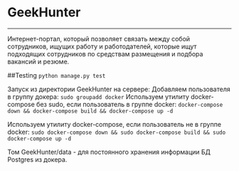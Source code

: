 GeekHunter
==========
----------
Интернет-портал, который позволяет связать между собой сотрудников, ищущих работу и работодателей, которые ищут подходящих сотрудников по средствам размещения и подбора вакансий и резюме.


##Testing
`python manage.py test`

Запуск из директории GeekHunter на сервере:
Добавляем пользователя в группу докера:
`sudo groupadd docker`
Используем утилиту docker-compose без sudo, если пользователь в группе docker: 
`docker-compose down && docker-compose build && docker-compose up -d`

Используем утилиту docker-compose, если пользователь не в группе docker: 
`sudo docker-compose down && sudo docker-compose build && sudo docker-compose up -d`

Том GeekHunter/data - для постоянного хранения информации БД Postgres из докера.
